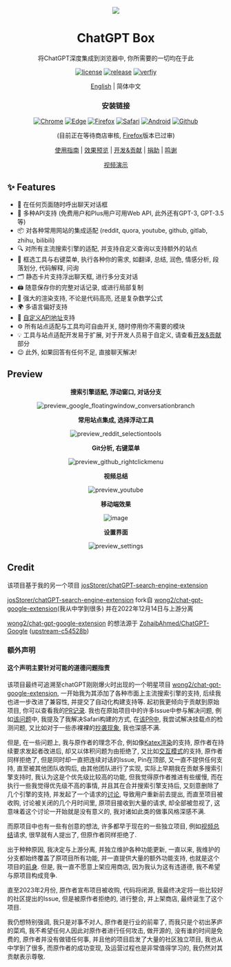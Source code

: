 <p align="center">
    <img src="./src/logo.png">
</p>

<h1 align="center">ChatGPT Box</h1>

<div align="center">

将ChatGPT深度集成到浏览器中, 你所需要的一切均在于此

[![license][license-image]][license-url]
[![release][release-image]][release-url]
[![verfiy][verify-image]][verify-url]

[English](README.md) | 简体中文

### 安装链接

[![Chrome][Chrome-image]][Chrome-url]
[![Edge][Edge-image]][Edge-url]
[![Firefox][Firefox-image]][Firefox-url]
[![Safari][Safari-image]][Safari-url]
[![Android][Android-image]][Android-url]
[![Github][Github-image]][Github-url]

(目前正在等待商店审核, [Firefox][Firefox-url]版本已过审)

[使用指南](https://github.com/josStorer/chatGPTBox/wiki/Guide) |
[效果预览](#Preview) |
[开发&贡献][dev-url] |
[捐助](https://www.buymeacoffee.com/josStorer) |
[鸣谢](#Credit)

[视频演示](https://www.bilibili.com/video/BV1524y1x7io)

[dev-url]: https://github.com/josStorer/chatGPTBox/wiki/Development&Contributing

[license-image]: http://img.shields.io/badge/license-MIT-blue.svg

[license-url]: https://github.com/josStorer/chatGPTBox/blob/master/LICENSE

[release-image]: https://img.shields.io/github/release/josStorer/chatGPTBox.svg

[release-url]: https://github.com/josStorer/chatGPTBox/releases/latest

[verify-image]: https://github.com/josStorer/chatGPTBox/workflows/verify-configs/badge.svg

[verify-url]: https://github.com/josStorer/chatGPTBox/actions/workflows/verify-configs.yml

[Chrome-image]: https://img.shields.io/badge/-Chrome-brightgreen?logo=google-chrome&logoColor=white

[Chrome-url]: https://github.com/josStorer/chatGPTBox/wiki/Install

[Edge-image]: https://img.shields.io/badge/-Edge-blue?logo=microsoft-edge&logoColor=white

[Edge-url]: https://github.com/josStorer/chatGPTBox/wiki/Install

[Firefox-image]: https://img.shields.io/badge/-Firefox-orange?logo=firefox-browser&logoColor=white

[Firefox-url]: https://addons.mozilla.org/firefox/addon/chatgptbox/

[Safari-image]: https://img.shields.io/badge/-Safari-blue?logo=safari&logoColor=white

[Safari-url]: https://github.com/josStorer/chatGPTBox/wiki/Install

[Android-image]: https://img.shields.io/badge/-Android-brightgreen?logo=android&logoColor=white

[Android-url]: https://github.com/josStorer/chatGPTBox/wiki/Install#install-to-android

[Github-image]: https://img.shields.io/badge/-Github-black?logo=github&logoColor=white

[Github-url]: https://github.com/josStorer/chatGPTBox/releases/latest

</div>

## ✨ Features

- 🌈 在任何页面随时呼出聊天对话框
- 🔗 多种API支持 (免费用户和Plus用户可用Web API, 此外还有GPT-3, GPT-3.5等)
- 📦 对各种常用网站的集成适配 (reddit, quora, youtube, github, gitlab, zhihu, bilibili)
- 🔍 对所有主流搜索引擎的适配, 并支持自定义查询以支持额外的站点
- 🧰 框选工具与右键菜单, 执行各种你的需求, 如翻译, 总结, 润色, 情感分析, 段落划分, 代码解释, 问询
- 🗂️ 静态卡片支持浮出聊天框, 进行多分支对话
- 🖨️ 随意保存你的完整对话记录, 或进行局部复制
- 🎨 强大的渲染支持, 不论是代码高亮, 还是复杂数学公式
- 🌍 多语言偏好支持
- 📝 [自定义API地址](https://github.com/Ice-Hazymoon/openai-scf-proxy)支持
- ⚙️ 所有站点适配与工具均可自由开关, 随时停用你不需要的模块
- 💡 工具与站点适配开发易于扩展, 对于开发人员易于自定义, 请查看[开发&贡献][dev-url]部分
- 😉 此外, 如果回答有任何不足, 直接聊天解决!

## Preview

<div align="center">

**搜索引擎适配, 浮动窗口, 对话分支**

![preview_google_floatingwindow_conversationbranch](screenshots/preview_google_floatingwindow_conversationbranch.jpg)

**常用站点集成, 选择浮动工具**

![preview_reddit_selectiontools](screenshots/preview_reddit_selectiontools.jpg)

**Git分析, 右键菜单**

![preview_github_rightclickmenu](screenshots/preview_github_rightclickmenu.jpg)

**视频总结**

![preview_youtube](screenshots/preview_youtube.jpg)

**移动端效果**

![image](https://user-images.githubusercontent.com/13366013/225529110-9221c8ce-ad41-423e-b6ec-097981e74b66.png)

**设置界面**

![preview_settings](screenshots/preview_settings.jpg)

</div>

## Credit

该项目基于我的另一个项目 [josStorer/chatGPT-search-engine-extension](https://github.com/josStorer/chatGPT-search-engine-extension)

[josStorer/chatGPT-search-engine-extension](https://github.com/josStorer/chatGPT-search-engine-extension)
fork自 [wong2/chat-gpt-google-extension](https://github.com/wong2/chat-gpt-google-extension)(我从中学到很多)
并在2022年12月14日与上游分离

[wong2/chat-gpt-google-extension](https://github.com/wong2/chat-gpt-google-extension) 的想法源于
[ZohaibAhmed/ChatGPT-Google](https://github.com/ZohaibAhmed/ChatGPT-Google) ([upstream-c54528b](https://github.com/wong2/chatgpt-google-extension/commit/c54528b0e13058ab78bfb433c92603db017d1b6b))

### 额外声明

#### 这个声明主要针对可能的道德问题指责

该项目最终可追溯至chatGPT刚刚爆火时出现的一个明星项目 [wong2/chat-gpt-google-extension](https://github.com/wong2/chat-gpt-google-extension),
一开始我为其添加了各种市面上主流搜索引擎的支持, 后续我也进一步改进了兼容性, 并提交了自动化构建支持等.
起初我更倾向于贡献到原始项目, 你可以查看我的[PR记录](https://github.com/wong2/chatgpt-google-extension/pulls?q=is%3Apr+author%3AjosStorer+).
我也在原始项目中的许多Issue中参与解决问题, 例如[该问题](https://github.com/wong2/chatgpt-google-extension/issues/110#issuecomment-1399831569)中,
我提及了我解决Safari构建的方式, 在[该PR中](https://github.com/wong2/chatgpt-google-extension/pull/187), 我尝试解决挂载点的检测问题,
又比如对于一些赤裸裸的[抄袭现象](https://github.com/wong2/chatgpt-google-extension/issues/197#issuecomment-1399824044), 我也深感不满.

但是, 在一些问题上, 我与原作者的理念不合, 例如像[Katex渲染](https://github.com/wong2/chatgpt-google-extension/pull/75)的支持, 原作者在持续要求发起者改进后,
却又以体积问题为由拒绝了, 又比如[交互模式](https://github.com/wong2/chatgpt-google-extension/pull/103)的支持, 原作者同样拒绝了, 但是同时却一直把连续对话的Issue, Pin在顶部,
又一直不提供任何支持, 直至被其他团队收购后, 由其他团队进行了实现,
实际上早期我在贡献多搜索引擎支持时, 我认为这是个优先级比较高的功能, 但我觉得原作者推进有些缓慢, 而在执行一些我觉得优先级不高的事情, 并且其在合并搜索引擎支持后,
又刻意删除了几个引擎的支持, 并发起了一个请求的[讨论](https://github.com/wong2/chatgpt-google-extension/issues/109), 导致用户重新前去提出, 而直至项目被收购, 讨论被关闭的几个月时间里, 原项目接收到大量的请求, 却全部被忽视了,
这意味着这个讨论一开始就是没有意义的, 我对诸如此类的做事风格深感不满.

而原项目中也有一些有创意的想法, 许多都早于现在的一些独立项目, 例如[视频总结](https://github.com/wong2/chatgpt-google-extension/issues/140)请求,
很早就有人提出了, 但原作者同样拒绝了.

出于种种原因, 我决定与上游分离, 并独立维护各种功能更新, 一直以来, 我维护的分支都始终覆盖了原项目所有功能, 并一直提供大量的额外功能支持, 也就是这个项目的[前身](https://github.com/josStorer/chatGPT-search-engine-extension).
但是, 我一直不愿意上架应用商店, 因为我认为这有违道德, 我不希望与原项目构成竞争.

直至2023年2月份, 原作者宣布项目被收购, 代码将闭源, 我最终决定将一些比较好的社区提出的Issue, 但是被原作者拒绝的, 进行整合, 并上架商店, 最终诞生了这个项目.

我仍想特别强调, 我只是对事不对人, 原作者是行业的前辈了, 而我只是个初出茅庐的菜鸡, 我不希望任何人因此对原作者进行任何攻击, 做开源的, 没有谁的时间是免费的,
原作者并没有做错任何事, 并且他的项目启发了大量的社区独立项目, 我也从中学到了很多, 而原作者的成功变现, 及运营过程也是非常值得学习的, 我仍然对其贡献表示尊敬.
